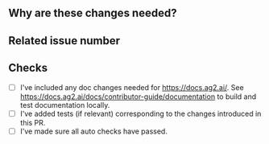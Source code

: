 <!-- Thank you for your contribution! Please review https://docs.ag2.ai/latest/docs/contributor-guide/contributing before opening a pull request. -->

<!-- Please add a reviewer to the assignee section when you create a PR. If you don't have the access to it, we will shortly find a reviewer and assign them to your PR. -->

## Why are these changes needed?

<!-- Please give a short summary of the change and the problem this solves. -->

## Related issue number

<!-- For example: "Closes #1234" -->

## Checks

- [ ] I've included any doc changes needed for https://docs.ag2.ai/. See https://docs.ag2.ai/docs/contributor-guide/documentation to build and test documentation locally.
- [ ] I've added tests (if relevant) corresponding to the changes introduced in this PR.
- [ ] I've made sure all auto checks have passed.
